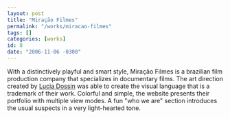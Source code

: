 ```yaml
---
layout: post
title: "Miração Filmes"
permalink: "/works/miracao-filmes"
tags: []
categories: [works]
id: 8
date: "2006-11-06 -0300"
---
```

With a distinctively playful and smart style, Miração Filmes is a brazilian film production company that specializes in documentary films. The art direction created by [Lucia Dossin](http://www.fiveblackcats.com) was able to create the visual language that is a trademark of their work. Colorful and simple, the website presents their portfolio with multiple view modes. A fun "who we are" section introduces the usual suspects in a very light-hearted tone.

